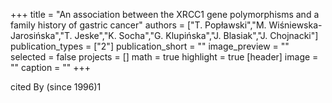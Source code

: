 +++
title = "An association between the XRCC1 gene polymorphisms and a family history of gastric cancer"
authors = ["T. Popławski","M. Wiśniewska-Jarosińska","T. Jeske","K. Socha","G. Klupińska","J. Blasiak","J. Chojnacki"]
publication_types = ["2"]
publication_short = ""
image_preview = ""
selected = false
projects = []
math = true
highlight = true
[header]
image = ""
caption = ""
+++

cited By (since 1996)1
